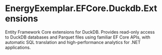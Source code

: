 # EnergyExemplar.EFCore.Duckdb.Extensions
Entity Framework Core extensions for DuckDB. Provides read-only access to DuckDB databases and Parquet files using familiar EF Core APIs, with automatic SQL translation and high-performance analytics for .NET applications.
